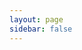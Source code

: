 ```yaml
---
layout: page
sidebar: false
---
```


<script setup>
import { sidebar } from './sidebar';
</script>

<Home :sidebar="sidebar" title="RustFS Dökümantasyon" />
